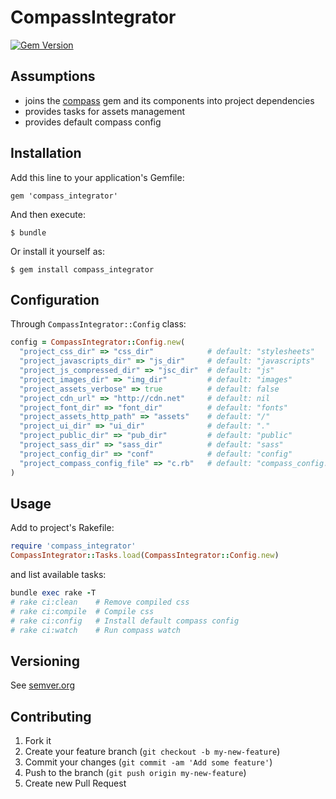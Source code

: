 # CompassIntegrator

[![Gem Version](https://badge.fury.io/rb/compass_integrator.svg)](http://badge.fury.io/rb/compass_integrator)

## Assumptions

* joins the [compass][compass] gem and its components into project dependencies
* provides tasks for assets management
* provides default compass config

## Installation

Add this line to your application's Gemfile:

    gem 'compass_integrator'

And then execute:

    $ bundle

Or install it yourself as:

    $ gem install compass_integrator

## Configuration

Through `CompassIntegrator::Config` class:

```ruby
config = CompassIntegrator::Config.new(
  "project_css_dir" => "css_dir"            # default: "stylesheets"
  "project_javascripts_dir" => "js_dir"     # default: "javascripts"
  "project_js_compressed_dir" => "jsc_dir"  # default: "js"
  "project_images_dir" => "img_dir"         # default: "images"
  "project_assets_verbose" => true          # default: false
  "project_cdn_url" => "http://cdn.net"     # default: nil
  "project_font_dir" => "font_dir"          # default: "fonts"
  "project_assets_http_path" => "assets"    # default: "/"
  "project_ui_dir" => "ui_dir"              # default: "."
  "project_public_dir" => "pub_dir"         # default: "public"
  "project_sass_dir" => "sass_dir"          # default: "sass"
  "project_config_dir" => "conf"            # default: "config"
  "project_compass_config_file" => "c.rb"   # default: "compass_config.rb"
)
```

## Usage

Add to project's Rakefile:
```ruby
require 'compass_integrator'
CompassIntegrator::Tasks.load(CompassIntegrator::Config.new)
```

and list available tasks:
```ruby
bundle exec rake -T
# rake ci:clean    # Remove compiled css
# rake ci:compile  # Compile css
# rake ci:config   # Install default compass config
# rake ci:watch    # Run compass watch
```

## Versioning

See [semver.org][semver]

## Contributing

1. Fork it
2. Create your feature branch (`git checkout -b my-new-feature`)
3. Commit your changes (`git commit -am 'Add some feature'`)
4. Push to the branch (`git push origin my-new-feature`)
5. Create new Pull Request

[semver]: http://semver.org/
[compass]: http://compass-style.org/install/
